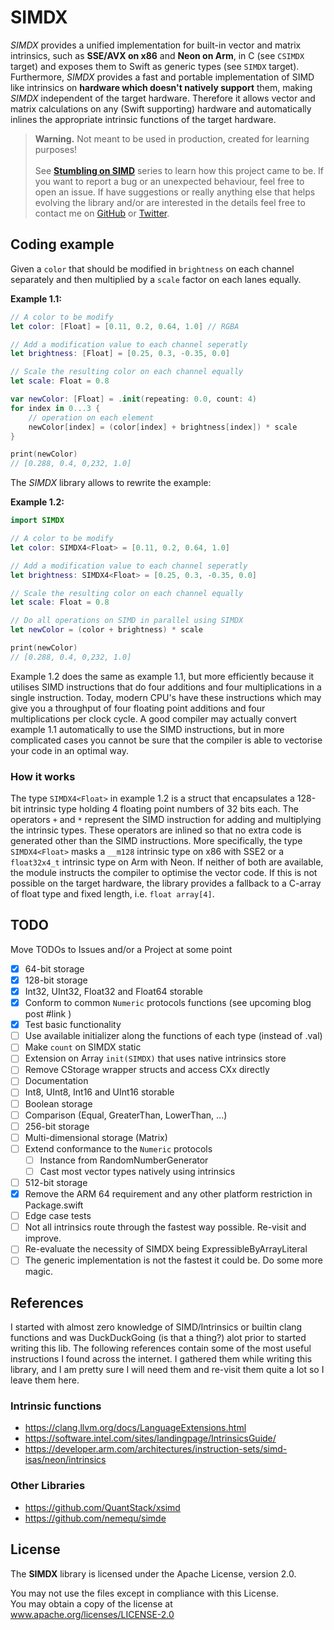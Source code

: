 # SIMDX

*SIMDX* provides a unified implementation for built-in vector and matrix intrinsics, such as **SSE/AVX on x86** and
**Neon on Arm**, in C (see `CSIMDX` target) and exposes them to Swift as generic types (see `SIMDX` target).
Furthermore, *SIMDX* provides a fast and portable implementation of SIMD like intrinsics on **hardware which doesn't
natively support** them, making *SIMDX* independent of the target hardware. Therefore it allows vector and matrix
calculations on any (Swift supporting) hardware and automatically inlines the appropriate  intrinsic functions of the
target hardware.

> **Warning.** Not meant to be used in production, created for learning purposes!
> <br/><br/> See [**Stumbling on SIMD**](https://blog.wntr.me/posts/001-the-properties-of-space/) series to learn how
this project came to be. If you want to report a bug or an unexpected behaviour, feel free to open an issue. If have
suggestions or really anything else that helps evolving the library and/or are interested in the details feel free to
contact me on [GitHub](https://github.com/markuswntr) or [Twitter](https://twitter.com/markuswntr).

## Coding example

Given a `color` that should be modified in `brightness` on each channel separately and then multiplied by a `scale` factor on each lanes equally.

**Example 1.1:**

```swift
// A color to be modify
let color: [Float] = [0.11, 0.2, 0.64, 1.0] // RGBA

// Add a modification value to each channel seperatly
let brightness: [Float] = [0.25, 0.3, -0.35, 0.0]

// Scale the resulting color on each channel equally
let scale: Float = 0.8

var newColor: [Float] = .init(repeating: 0.0, count: 4)
for index in 0...3 {
    // operation on each element
    newColor[index] = (color[index] + brightness[index]) * scale 
}

print(newColor)
// [0.288, 0.4, 0,232, 1.0]
```

The *SIMDX* library allows to rewrite the example:

**Example 1.2:**

```swift
import SIMDX

// A color to be modify
let color: SIMDX4<Float> = [0.11, 0.2, 0.64, 1.0]

// Add a modification value to each channel seperatly
let brightness: SIMDX4<Float> = [0.25, 0.3, -0.35, 0.0]

// Scale the resulting color on each channel equally
let scale: Float = 0.8

// Do all operations on SIMD in parallel using SIMDX
let newColor = (color + brightness) * scale

print(newColor)
// [0.288, 0.4, 0,232, 1.0]
```

Example 1.2 does the same as example 1.1, but more efficiently because it utilises SIMD instructions that do four
additions and four multiplications in a single instruction. Today, modern CPU's have these instructions which may give
you a throughput of four floating point additions and four multiplications per clock cycle. A good compiler may 
actually convert example 1.1 automatically to use the SIMD instructions, but in more complicated cases you cannot be
sure that the compiler is able to vectorise your code in an optimal way.

### How it works

The type `SIMDX4<Float>` in example 1.2 is a struct that encapsulates a 128-bit intrinsic type holding 4 floating point
numbers of 32 bits each. The operators `+` and `*` represent the SIMD instruction for adding and multiplying the
intrinsic types. These operators are inlined so that no extra code is generated other than the SIMD instructions. More
specifically, the type `SIMDX4<Float>` masks a `__m128` intrinsic type on x86 with SSE2 or a `float32x4_t` intrinsic
type on Arm with Neon. If neither of both are available, the module instructs the compiler to optimise the vector code.
If this is not possible on the target hardware, the library provides a fallback to a C-array of float type and fixed
length, i.e. `float array[4]`.

## TODO

Move TODOs to Issues and/or a Project at some point

- [x] 64-bit storage
- [x] 128-bit storage
- [x] Int32, UInt32, Float32 and Float64 storable
- [x] Conform to common `Numeric` protocols functions (see upcoming blog post #link )
- [x] Test basic functionality
- [ ] Use available initializer along the functions of each type (instead of .val)
- [ ] Make `count` on SIMDX static
- [ ] Extension on Array `init(SIMDX)` that uses native intrinsics store
- [ ] Remove CStorage wrapper structs and access CX<Numeric>x<Lanes> directly
- [ ] Documentation
- [ ] Int8, UInt8, Int16 and UInt16 storable
- [ ] Boolean storage
- [ ] Comparison (Equal, GreaterThan, LowerThan, ...)
- [ ] 256-bit storage
- [ ] Multi-dimensional storage (Matrix)
- [ ] Extend conformance to the `Numeric` protocols
    - [ ] Instance from RandomNumberGenerator
    - [ ] Cast most vector types natively using intrinsics
- [ ] 512-bit storage
- [x] Remove the ARM 64 requirement and any other platform restriction in Package.swift
- [ ] Edge case tests
- [ ] Not all intrinsics route through the fastest way possible. Re-visit and improve.
- [ ] Re-evaluate the necessity of SIMDX being ExpressibleByArrayLiteral
- [ ] The generic implementation is not the fastest it could be. Do some more magic.

## References 

I started with almost zero knowledge of SIMD/Intrinsics or builtin clang functions and was DuckDuckGoing (is that a
thing?) alot prior to started writing this lib. The following references contain some of the most useful instructions
I found across the internet. I gathered them while writing this library, and I am pretty sure I will need them and
re-visit them quite a lot so I leave them here.

### Intrinsic functions

- https://clang.llvm.org/docs/LanguageExtensions.html
- https://software.intel.com/sites/landingpage/IntrinsicsGuide/
- https://developer.arm.com/architectures/instruction-sets/simd-isas/neon/intrinsics

### Other Libraries

- https://github.com/QuantStack/xsimd
- https://github.com/nemequ/simde

## License

The **SIMDX** library is licensed under the Apache License, version 2.0.

You may not use the files except in compliance with this License.  
You may obtain a copy of the license at www.apache.org/licenses/LICENSE-2.0
